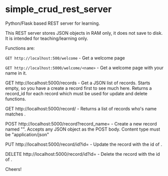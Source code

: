 # simple_crud_rest_server
Python/Flask based REST server for learning.

This REST server stores JSON objects in RAM only, it does not save to disk. It is intended for teaching/learning only. 

Functions are:

  `GET http://localhost:500/welcome` - Get a welcome page

  `GET http://localhost:5000/welcome/<name>` - Get a welcome page with your name in it.
  
  GET http://localhost:5000/records - Get a JSON list of records. Starts empty, so you have a create a record first to see much here.
                                    Returns a record_id for each record which must be used for update and delete functions.
  
  GET http://localhost:5000/record/<name> - Returns a list of records who's name matches <name>.
 
  POST http://localhost:5000/record?record_name=<name> - Create a new record named "<name>". Accepts any JSON object as the POST body. Content type
                                                        must be "application/json"
  
  PUT http://localhost:5000/record/id?id=<id> - Update the record with the id of <id>.
  
  DELETE http://localhost:5000/record/id?id=<id> - Delete the record with the id of <id>. 
  
  
Cheers!
